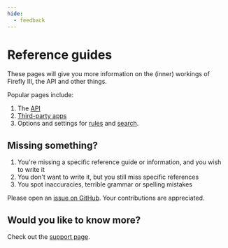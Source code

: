 ```yaml
---
hide:
  - feedback
---
```


# Reference guides

These pages will give you more information on the (inner) workings of Firefly III, the API and other things.

Popular pages include:

1. The [API](firefly-iii/api/index.md)
2. [Third-party apps](firefly-iii/third-parties/apps.md)
3. Options and settings for [rules](firefly-iii/rule-triggers.md) and [search](firefly-iii/search.md).

## Missing something?

1. You're missing a specific reference guide or information, and you wish to write it
2. You don't want to write it, but you still miss specific references
3. You spot inaccuracies, terrible grammar or spelling mistakes

Please open an [issue on GitHub](https://github.com/firefly-iii/firefly-iii/issues/new?assignees=&labels=&projects=&template=fr.yml). Your contributions are appreciated.

## Would you like to know more?

Check out the [support page](../explanation/support.md).
